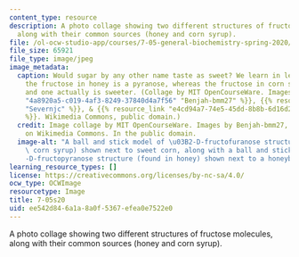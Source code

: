 ```yaml
---
content_type: resource
description: A photo collage showing two different structures of fructose molecules,
  along with their common sources (honey and corn syrup).
file: /ol-ocw-studio-app/courses/7-05-general-biochemistry-spring-2020/ee542d846a1a8a0f5367efea0e7522e0_7-05s20.jpg
file_size: 65921
file_type: image/jpeg
image_metadata:
  caption: Would sugar by any other name taste as sweet? We learn in lecture 12 that
    the fructose in honey is a pyranose, whereas the fructose in corn syrup is a furanose,
    and one actually is sweeter. (Collage by MIT OpenCourseWare. Images by {{% resource_link
    "4a8920a5-c019-4af3-8249-37840d4a7f56" "Benjah-bmm27" %}}, {{% resource_link "44bc5671-11e3-4c83-8cb3-cf6019cce576"
    "Severnjc" %}}, & {{% resource_link "e4cd94a7-74e5-45dd-8b8b-6d16d2239cba" "USDA"
    %}}. Wikimedia Commons, public domain.)
  credit: Image collage by MIT OpenCourseWare. Images by Benjah-bmm27, Severnjc, USDA,
    on Wikimedia Commons. In the public domain.
  image-alt: "A ball and stick model of \u03B2-D-fructofuranose structure (found in\
    \ corn syrup) shown next to sweet corn, along with a ball and stick model of \u03B2\
    -D-fructopyranose structure (found in honey) shown next to a honeybee and flower."
learning_resource_types: []
license: https://creativecommons.org/licenses/by-nc-sa/4.0/
ocw_type: OCWImage
resourcetype: Image
title: 7-05s20
uid: ee542d84-6a1a-8a0f-5367-efea0e7522e0
---
```

A photo collage showing two different structures of fructose molecules, along with their common sources (honey and corn syrup).